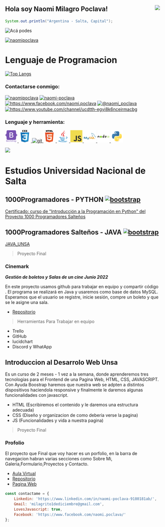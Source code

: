 ## Hola soy Naomi Milagro Poclava! <img align="right" src="https://visitor-badge.laobi.icu/badge?page_id=naomipoclava2021">



```java
System.out.println("Argentina - Salta, Capital");
```
![Acá podes](https://volemos.nyc3.digitaloceanspaces.com/blog/wp-content/uploads/2019/05/cafayate06.jpg)
<p align="left"> <a href="https://twitter.com/naomipoclava" target="blank"><img src="https://img.shields.io/twitter/follow/naomipoclava?logo=twitter&style=for-the-badge" alt="naomipoclava" /></a> </p>

# Lenguaje de Programacion 

[![Top Langs](https://github-readme-stats.vercel.app/api/top-langs/?username=naomipoclava2021&layout=compact&theme=dracula)](https://github.com/naomipoclava2021?tab=repositories)


<h3 align="left">Contactarse conmigo:</h3>
<p align="left">
<a href="https://twitter.com/naomipoclava" target="blank"><img align="center" src="https://raw.githubusercontent.com/rahuldkjain/github-profile-readme-generator/master/src/images/icons/Social/twitter.svg" alt="naomipoclava" height="30" width="40" /></a>
<a href="https://www.linkedin.com/in/naomi-poclava-9180181ab/" target="blank"><img align="center" src="https://raw.githubusercontent.com/rahuldkjain/github-profile-readme-generator/master/src/images/icons/Social/linked-in-alt.svg" alt="naomi-poclava" height="30" width="40" /></a>
<a href="https://www.facebook.com/naomi.poclava/" target="blank"><img align="center" src="https://raw.githubusercontent.com/rahuldkjain/github-profile-readme-generator/master/src/images/icons/Social/facebook.svg" alt="https://www.facebook.com/naomi.poclava" height="30" width="40" /></a>
<a href="https://www.instagram.com/naomi_poclava/?hl=es-la" target="blank"><img align="center" src="https://raw.githubusercontent.com/rahuldkjain/github-profile-readme-generator/master/src/images/icons/Social/instagram.svg" alt="@naomi_poclava" height="30" width="40" /></a>
<a href="https://www.youtube.com/channel/UCDtTH-eGYi8K6nCEIrmacbg" target="blank"><img align="center" src="https://raw.githubusercontent.com/rahuldkjain/github-profile-readme-generator/master/src/images/icons/Social/youtube.svg" alt="https://www.youtube.com/channel/ucdtth-egyi8k6nceirmacbg" height="30" width="40" /></a>
</p>

<h3 align="left">Lenguaje y herramienta:</h3>
<p align="left"> <a href="https://getbootstrap.com" target="_blank" rel="noreferrer"> <img src="https://raw.githubusercontent.com/devicons/devicon/master/icons/bootstrap/bootstrap-plain-wordmark.svg" alt="bootstrap" width="40" height="40"/> </a> <a href="https://www.w3schools.com/css/" target="_blank" rel="noreferrer"> <img src="https://raw.githubusercontent.com/devicons/devicon/master/icons/css3/css3-original-wordmark.svg" alt="css3" width="40" height="40"/> </a> <a href="https://git-scm.com/" target="_blank" rel="noreferrer"> <img src="https://www.vectorlogo.zone/logos/git-scm/git-scm-icon.svg" alt="git" width="40" height="40"/> </a> <a href="https://www.w3.org/html/" target="_blank" rel="noreferrer"> <img src="https://raw.githubusercontent.com/devicons/devicon/master/icons/html5/html5-original-wordmark.svg" alt="html5" width="40" height="40"/> </a> <a href="https://www.java.com" target="_blank" rel="noreferrer"> <img src="https://raw.githubusercontent.com/devicons/devicon/master/icons/java/java-original.svg" alt="java" width="40" height="40"/> </a> <a href="https://developer.mozilla.org/en-US/docs/Web/JavaScript" target="_blank" rel="noreferrer"> <img src="https://raw.githubusercontent.com/devicons/devicon/master/icons/javascript/javascript-original.svg" alt="javascript" width="40" height="40"/> </a> <a href="https://www.mysql.com/" target="_blank" rel="noreferrer"> <img src="https://raw.githubusercontent.com/devicons/devicon/master/icons/mysql/mysql-original-wordmark.svg" alt="mysql" width="40" height="40"/> </a> <a href="https://nodejs.org" target="_blank" rel="noreferrer"> <img src="https://raw.githubusercontent.com/devicons/devicon/master/icons/nodejs/nodejs-original-wordmark.svg" alt="nodejs" width="40" height="40"/> </a> <a href="https://www.python.org" target="_blank" rel="noreferrer"> <img src="https://raw.githubusercontent.com/devicons/devicon/master/icons/python/python-original.svg" alt="python" width="40" height="40"/> </a> </p>
<img  height="390px"  src="https://raw.githubusercontent.com/abhisheknaiidu/abhisheknaiidu/master/code.gif">

# Estudios Universidad Nacional de Salta
## 1000Programadores - PYTHON <a href="https://moodlerec.unsa.edu.ar/course/view.php?id=324" target="_blank" rel="noreferrer"> <img src="https://user-images.githubusercontent.com/95596561/164779716-a30060dc-9a1d-49a7-bd59-d137b7403474.jpg" alt="bootstrap" width="35" height="35"/> </a>


[Certificado: curso de "Introducción a la
Programación en Python" del Proyecto 1000 Programadores Salteños ](https://drive.google.com/drive/folders/1YF3C3FjOf9_HMze4rnlqPxAI2rrug_Zm)

## 1000Programadores Salteños - JAVA <a href="https://moodlerec.unsa.edu.ar/course/view.php?id=325" target="_blank" rel="noreferrer"> <img src="https://user-images.githubusercontent.com/95596561/164314498-01516591-7cf1-4bc6-ada2-38b5d1409b54.png" alt="bootstrap" width="35" height="35"/> </a>
[JAVA_UNSA](https://github.com/naomipoclava2021/JAVA_UNSA)
>Proyecto Final

### Cinemark

***Gestión de boletos y Salas de un cine
Junio 2022***

En este proyecto usamos github para trabajar en equipo y compartir código . El programa se realizará en Java y usaremos como base de datos MySQL. Esperamos que el usuario se registre, inicie sesión, compre un boleto y que se le asigne una sala.

* [Repositorio](https://github.com/Eramirez155/cinemar_CM3_JAVA)

>Herramientas Para Trabajar en equipo

* Trello
* GitHub
* lucidchart
* Discord y WhatApp



## Introduccion al Desarrolo Web Unsa
Es un curso de 2 meses - 1 vez a la semana, donde aprenderemos tres tecnologias para el Frontend de una Pagina Web, HTML, CSS, JAVASCRIPT. Con Ayuda Boostrap haremos que nuestra web se adpten a distintos dispositivos haciendola responsive y finalmente le daremos algunas funcionalidades con javascript.
* HTML (Escribiremos el contenido y le daremos una estructura adecuada)
* CSS (Diseño y organizacion de como deberia verse la pagina)
* JS (Funcionalidades y vida a nuestra pagina)

>Proyecto Final

### Profolio
El proyecto que Final que voy hacer es un porfolio, en la barra de navegacion habran varias secciones como Sobre Mi, Galeria,Formulario,Proyectos y Contacto.
* [Aula Virtual](https://exavirtual.unsa.edu.ar/course/search.php?areaids=core_course-course&q=Introducci%C3%B3n+al+Desarrollo+Web)
* [Repositorio](https://github.com/naomipoclava2021/unsa-desarrollo-web)
* [Pagina Web](https://naomipoclava2021.github.io/unsa-desarrollo-web/)



```javascript
const contactame = {
    Linkedin: 'https://www.linkedin.com/in/naomi-poclava-9180181ab/',
    Gmail: 'milagrito1dediciembre@gmail.com',
    LovesJavascript: true,
    Facebook: 'https://www.facebook.com/naomi.poclava/'
};
```

